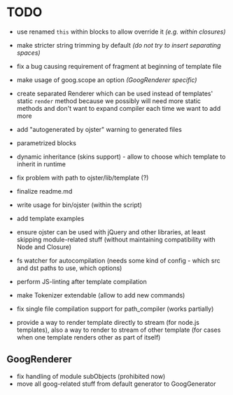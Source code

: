 # TODO

* use renamed `this` within blocks to allow override it _(e.g. within closures)_
* make stricter string trimming by default _(do not try to insert separating spaces)_
* fix a bug causing requirement of fragment at beginning of template file
* make usage of goog.scope an option _(GoogRenderer specific)_
* create separated Renderer which can be used instead of templates' static `render` method because we possibly will need more static methods and don't want to expand compiler each time we want to add more


* add "autogenerated by ojster" warning to generated files
* parametrized blocks
* dynamic inheritance (skins support) - allow to choose which template to inherit in runtime

* fix problem with path to ojster/lib/template (?)

* finalize readme.md

* write usage for bin/ojster (within the script)
* add template examples

* ensure ojster can be used with jQuery and other libraries, at least skipping module-related stuff (without maintaining compatibility with Node and Closure)
* fs watcher for autocompilation (needs some kind of config - which src and dst paths to use, which options)
* perform JS-linting after template compilation

* make Tokenizer extendable (allow to add new commands)

* fix single file compilation support for path_compiler (works partially)

* provide a way to render template directly to stream (for node.js templates), also a way to render to stream of other template (for cases when one template renders other as part of itself)

## GoogRenderer

* fix handling of module subObjects (prohibited now)
* move all goog-related stuff from default generator to GoogGenerator
